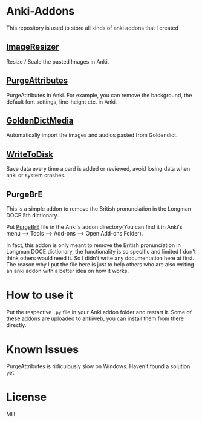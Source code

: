 # Anki-Addons
This repository is used to store all kinds of anki addons that I created

## [ImageResizer](https://searene.github.io/2016/02/14/ImageResizer-an-anki-addon-to-resize-images/)

Resize / Scale the pasted Images in Anki.

## [PurgeAttributes](https://searene.github.io/2016/02/14/PurgeAttributes-an-Anki-addon-to-purge-unnecessary-attributes/)

PurgeAttributes in Anki. For example, you can remove the background, the default font settings, line-height etc. in Anki.

## [GoldenDictMedia](https://searene.github.io/2016/02/14/GoldenDictMedia/)

Automatically import the images and audios pasted from Goldendict.

## [WriteToDisk](https://searene.github.io/2016/04/13/WriteToDisk/)

Save data every time a card is added or reviewed, avoid losing data when anki or system crashes.

## PurgeBrE

This is a simple addon to remove the British pronunciation in the Longman DOCE 5th dictionary.

Put [PurgeBrE](https://raw.githubusercontent.com/searene/Anki-Addons/master/PurgeBrE/PurgeBrE.py) file in the Anki's addon directory(You can find it in Anki's menu --> Tools --> Add-ons --> Open Add-ons Folder).

In fact, this addon is only meant to remove the British pronunciation in Longman DOCE dictionary, the functionality is so specific and limited I don't think others would need it. So I didn't write any documentation here at first. The reason why I put the file here is just to help others who are also writing an anki addon with a better idea on how it works.

# How to use it

Put the respective `.py` file in your Anki addon folder and restart it. Some of these addons are uploaded to [ankiweb](https://ankiweb.net/shared/addons/), you can install them from there directly.

# Known Issues

PurgeAttributes is ridiculously slow on Windows. Haven't found a solution yet.

# License

MIT
